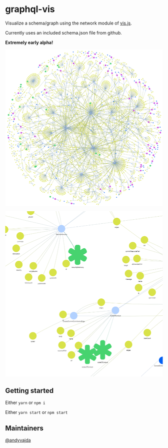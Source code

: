 # graphql-vis

Visualize a schema/graph using the network module of [vis.js](https://visjs.org/).  

Currently uses an included schema.json file from github.

__Extremely early alpha!__

![alt text](https://github.com/andyvajda/graphql-vis/blob/master/image.png "Graph")

![alt text](https://github.com/andyvajda/graphql-vis/blob/master/image+.png "Zoomed in graph")

## Getting started

Either `yarn` or `npm i`

Either `yarn start` or `npm start`

## Maintainers

[@andyvajda](https://github.com/andyvajda)
